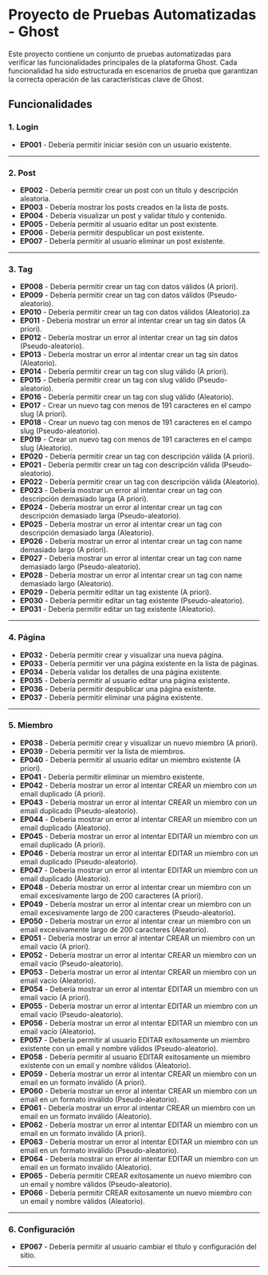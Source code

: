 # Proyecto de Pruebas Automatizadas - Ghost

Este proyecto contiene un conjunto de pruebas automatizadas para verificar las funcionalidades principales de la plataforma Ghost. Cada funcionalidad ha sido estructurada en escenarios de prueba que garantizan la correcta operación de las características clave de Ghost.

## Funcionalidades

### 1. Login
   - **EP001** - Debería permitir iniciar sesión con un usuario existente.

---

### 2. Post
   - **EP002** - Debería permitir crear un post con un título y descripción aleatoria.
   - **EP003** - Debería mostrar los posts creados en la lista de posts.
   - **EP004** - Debería visualizar un post y validar título y contenido.
   - **EP005** - Debería permitir al usuario editar un post existente.
   - **EP006** - Debería permitir despublicar un post existente.
   - **EP007** - Debería permitir al usuario eliminar un post existente.

---

### 3. Tag
   - **EP008** - Debería permitir crear un tag con datos válidos (A priori).
   - **EP009** - Debería permitir crear un tag con datos válidos (Pseudo-aleatorio).
   - **EP010** - Debería permitir crear un tag con datos válidos (Aleatorio).za
   - **EP011** - Debería mostrar un error al intentar crear un tag sin datos (A priori).
   - **EP012** - Debería mostrar un error al intentar crear un tag sin datos (Pseudo-aleatorio).
   - **EP013** - Debería mostrar un error al intentar crear un tag sin datos (Aleatorio).
   - **EP014** - Debería permitir crear un tag con slug válido (A priori).
   - **EP015** - Debería permitir crear un tag con slug válido (Pseudo-aleatorio).
   - **EP016** - Debería permitir crear un tag con slug válido (Aleatorio).
   - **EP017** - Crear un nuevo tag con menos de 191 caracteres en el campo slug (A priori).
   - **EP018** - Crear un nuevo tag con menos de 191 caracteres en el campo slug (Pseudo-aleatorio).
   - **EP019** - Crear un nuevo tag con menos de 191 caracteres en el campo slug (Aleatorio).
   - **EP020** - Debería permitir crear un tag con descripción válida (A priori).
   - **EP021** - Debería permitir crear un tag con descripción válida (Pseudo-aleatorio).
   - **EP022** - Debería permitir crear un tag con descripción válida (Aleatorio).
   - **EP023** - Debería mostrar un error al intentar crear un tag con descripción demasiado larga (A priori).
   - **EP024** - Debería mostrar un error al intentar crear un tag con descripción demasiado larga (Pseudo-aleatorio).
   - **EP025** - Debería mostrar un error al intentar crear un tag con descripción demasiado larga (Aleatorio).
   - **EP026** - Debería mostrar un error al intentar crear un tag con name demasiado largo (A priori).
   - **EP027** - Debería mostrar un error al intentar crear un tag con name demasiado largo (Pseudo-aleatorio).
   - **EP028** - Debería mostrar un error al intentar crear un tag con name demasiado largo (Aleatorio).
   - **EP029** - Debería permitir editar un tag existente (A priori).
   - **EP030** - Debería permitir editar un tag existente (Pseudo-aleatorio).
   - **EP031** - Debería permitir editar un tag existente (Aleatorio).

---

### 4. Página
   - **EP032** - Debería permitir crear y visualizar una nueva página.
   - **EP033** - Debería permitir ver una página existente en la lista de páginas.
   - **EP034** - Debería validar los detalles de una página existente.
   - **EP035** - Debería permitir al usuario editar una página existente.
   - **EP036** - Debería permitir despublicar una página existente.
   - **EP037** - Debería permitir eliminar una página existente.

---

### 5. Miembro
   - **EP038** - Debería permitir crear y visualizar un nuevo miembro (A priori).
   - **EP039** - Debería permitir ver la lista de miembros.
   - **EP040** - Debería permitir al usuario editar un miembro existente (A priori).
   - **EP041** - Debería permitir eliminar un miembro existente.
   - **EP042** - Debería mostrar un error al intentar CREAR un miembro con un email duplicado (A priori).
   - **EP043** - Debería mostrar un error al intentar CREAR un miembro con un email duplicado (Pseudo-aleatorio).
   - **EP044** - Debería mostrar un error al intentar CREAR un miembro con un email duplicado (Aleatorio).
   - **EP045** - Debería mostrar un error al intentar EDITAR un miembro con un email duplicado (A priori).
   - **EP046** - Debería mostrar un error al intentar EDITAR un miembro con un email duplicado (Pseudo-aleatorio).
   - **EP047** - Debería mostrar un error al intentar EDITAR un miembro con un email duplicado (Aleatorio).
   - **EP048** - Debería mostrar un error al intentar crear un miembro con un email excesivamente largo de 200 caracteres (A priori).
   - **EP049** - Debería mostrar un error al intentar crear un miembro con un email excesivamente largo de 200 caracteres (Pseudo-aleatorio).
   - **EP050** - Debería mostrar un error al intentar crear un miembro con un email excesivamente largo de 200 caracteres (Aleatorio).
   - **EP051** - Debería mostrar un error al intentar CREAR un miembro con un email vacío (A priori).
   - **EP052** - Debería mostrar un error al intentar CREAR un miembro con un email vacío (Pseudo-aleatorio).
   - **EP053** - Debería mostrar un error al intentar CREAR un miembro con un email vacío (Aleatorio).
   - **EP054** - Debería mostrar un error al intentar EDITAR un miembro con un email vacío (A priori).
   - **EP055** - Debería mostrar un error al intentar EDITAR un miembro con un email vacío (Pseudo-aleatorio).
   - **EP056** - Debería mostrar un error al intentar EDITAR un miembro con un email vacío (Aleatorio).
   - **EP057** - Debería permitir al usuario EDITAR exitosamente un miembro existente con un email y nombre válidos (Pseudo-aleatorio).
   - **EP058** - Debería permitir al usuario EDITAR exitosamente un miembro existente con un email y nombre válidos (Aleatorio).
   - **EP059** - Debería mostrar un error al intentar CREAR un miembro con un email en un formato inválido (A priori).
   - **EP060** - Debería mostrar un error al intentar CREAR un miembro con un email en un formato inválido (Pseudo-aleatorio).
   - **EP061** - Debería mostrar un error al intentar CREAR un miembro con un email en un formato inválido (Aleatorio).
   - **EP062** - Debería mostrar un error al intentar EDITAR un miembro con un email en un formato inválido (A priori).
   - **EP063** - Debería mostrar un error al intentar EDITAR un miembro con un email en un formato inválido (Pseudo-aleatorio).
   - **EP064** - Debería mostrar un error al intentar EDITAR un miembro con un email en un formato inválido (Aleatorio).
   - **EP065** - Debería permitir CREAR exitosamente un nuevo miembro con un email y nombre válidos (Pseudo-aleatorio).
   - **EP066** - Debería permitir CREAR exitosamente un nuevo miembro con un email y nombre válidos (Aleatorio).

---

### 6. Configuración
   - **EP067** - Debería permitir al usuario cambiar el título y configuración del sitio.

---
